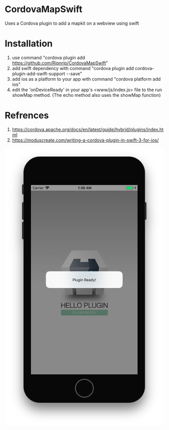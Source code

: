 # CordovaMapSwift
Uses a Cordova plugin to add a mapkit on a webview using swift

# Installation
1. use command "cordova plugin add https://github.com/Ripnrip/CordovaMapSwift"
2. add swift dependency with command "cordova plugin add cordova-plugin-add-swift-support --save"
3. add ios as a platform to your app with command  "cordova platform add ios"
4. edit the 'onDeviceReady' in your app's  <www/js/index.js> file to the run showMap method. (The echo method also uses the showMap function)



# Refrences
1. https://cordova.apache.org/docs/en/latest/guide/hybrid/plugins/index.html
2. https://moduscreate.com/writing-a-cordova-plugin-in-swift-3-for-ios/ 

![Alt text](/1.png?raw=true "Image")


